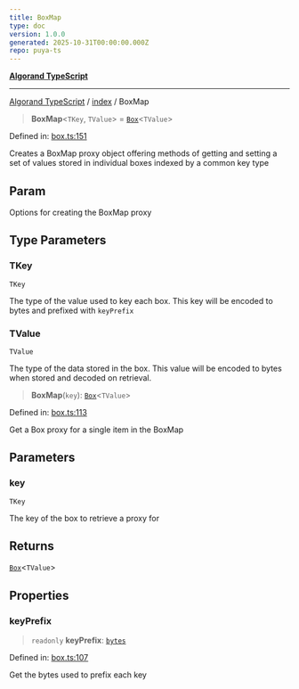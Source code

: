 ```yaml
---
title: BoxMap
type: doc
version: 1.0.0
generated: 2025-10-31T00:00:00.000Z
repo: puya-ts
---
```


[**Algorand TypeScript**](/reference/algorand-typescript/api/readme/)

---

[Algorand TypeScript](docs/_md/modules) / [index](docs/_md/index/README) / BoxMap

> **BoxMap**\<`TKey`, `TValue`\> = [`Box`](Box)\<`TValue`\>

Defined in: [box.ts:151](https://github.com/algorandfoundation/puya-ts/blob/main/packages/algo-ts/src/box.ts#L151)

Creates a BoxMap proxy object offering methods of getting and setting a set of values stored in individual boxes indexed by a common key type

## Param

Options for creating the BoxMap proxy

## Type Parameters

### TKey

`TKey`

The type of the value used to key each box. This key will be encoded to bytes and prefixed with `keyPrefix`

### TValue

`TValue`

The type of the data stored in the box. This value will be encoded to bytes when stored and decoded on retrieval.

> **BoxMap**(`key`): [`Box`](Box)\<`TValue`\>

Defined in: [box.ts:113](https://github.com/algorandfoundation/puya-ts/blob/main/packages/algo-ts/src/box.ts#L113)

Get a Box proxy for a single item in the BoxMap

## Parameters

### key

`TKey`

The key of the box to retrieve a proxy for

## Returns

[`Box`](Box)\<`TValue`\>

## Properties

### keyPrefix

> `readonly` **keyPrefix**: [`bytes`](bytes)

Defined in: [box.ts:107](https://github.com/algorandfoundation/puya-ts/blob/main/packages/algo-ts/src/box.ts#L107)

Get the bytes used to prefix each key
